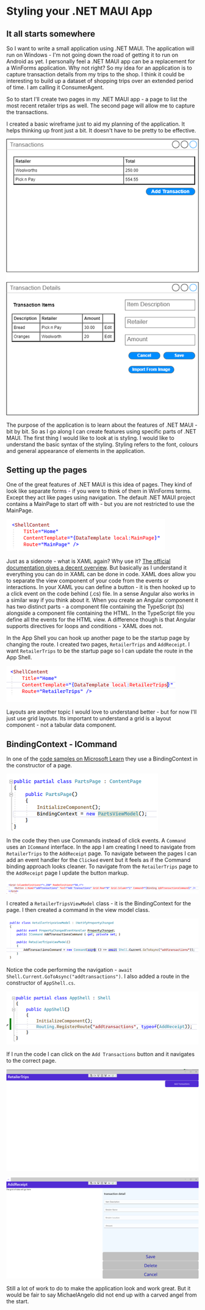 # Styling your .NET MAUI App

## It all starts somewhere

So I want to write a small application using .NET MAUI. The application will run on Windows - I'm not going down the road of getting it to run on Android as yet. I personally feel a .NET MAUI app can be a replacement for a WinForms application. Why not right? So my idea for an application is to capture transaction details from my trips to the shop. I think it could be interesting to build up a dataset of shopping trips over an extended period of time. I am calling it ConsumerAgent.

So to start I'll create two pages in my .NET MAUI app - a page to list the most recent retailer trips as well. The second page will allow me to capture the transactions.

I created a basic wireframe just to aid my planning of the application. It helps thinking up front just a bit. It doesn't have to be pretty to be effective.

![Wireframe](img/wireframe.png)

The purpose of the application is to learn about the features of .NET MAUI - bit by bit. So as I go along I can create features using specific parts of .NET MAUI. The first thing I would like to look at is styling. I would like to understand the basic syntax of the styling. Styling refers to the font, colours and general appearance of elements in the application. 

## Setting up the pages

One of the great features of .NET MAUI is this idea of pages. They kind of look like separate forms - if you were to think of them in WinForms terms. Except they act like pages using navigation. The default .NET MAUI project contains a MainPage to start off with - but you are not restricted to use the MainPage. 

![App Shell XAML](img/app-shell-xaml.png)

Just as a sidenote - what is XAML again? Why use it? [The official documentation gives a decent overview](https://docs.microsoft.com/en-us/dotnet/maui/xaml/). But basically as I understand it everything you can do in XAML can be done in code. XAML does allow you to separate the view component of your code from the events or interactions. In your XAML you can define a button - it is then hooked up to a click event on the code behind (.cs) file. In a sense Angular also works in a similar way if you think about it. When you create an Angular component it has two distinct parts - a component file containing the TypeScript (ts) alongside a component file containing the HTML. In the TypeScript file you define all the events for the HTML view. A difference though is that Angular supports directives for loops and conditions - XAML does not. 

In the App Shell you can hook up another page to be the startup page by changing the route. I created two pages, `RetailerTrips` and `AddReceipt`. I want `RetailerTrips` to be the startup page so I can update the route in the App Shell.

![App Shell XAML](img/app-shell-xaml-1.png)

Layouts are another topic I would love to understand better - but for now I'll just use grid layouts. Its important to understand a grid is a layout component - not a tabular data component. 

## BindingContext - ICommand

In one of the [code samples on Microsoft Learn](https://github.com/microsoftdocs/mslearn-dotnetmaui-consume-rest-services) they use a BindingContext in the constructor of a page.

![Binding Context](img/binding-context.png)

In the code they then use Commands instead of click events. A `Command` uses an `ICommand` interface. In the app I am creating I need to navigate from `RetailerTrips` to the `AddReceipt` page. To navigate between the pages I can add an event handler for the `Clicked` event but it feels as if the Command binding approach looks cleaner. To navigate from the `RetailerTrips` page to the `AddReceipt` page I update the button markup.

![Button ICommand](img/button-icommand.png)

I created a `RetailerTripsViewModel` class - it is the BindingContext for the page. I then created a command in the view model class.

![RetailerTripsViewModel](img/retailer-trips-view-model.png)

Notice the code performing the navigation - `await Shell.Current.GoToAsync("addtransactions")`. I also added a route in the constructor of `AppShell.cs`.

![App Shell Route](img/app-shell-route.png)

If I run the code I can click on the `Add Transactions` button and it navigates to the correct page. 

![Retailer Trips Page](img/retailer-trips-page.png)

![AddReceipt Page](img/add-receipt-page.png)

Still a lot of work to do to make the application look and work great. But it would be fair to say MichaelAngelo did not end up with a carved angel from the start. 